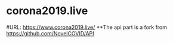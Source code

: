 # corona2019.live

#URL: https://www.corona2019.live/
**The api part is a fork from https://github.com/NovelCOVID/API
